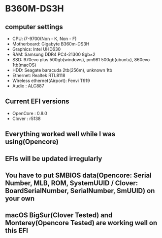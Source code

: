 # B360M-DS3H

## computer settings
- CPU: i7-9700(Non - K, Non - F)
- Motherboard: Gigabyte B360m-DS3H
- Graphics: Intel UHD630
- RAM: Samsung DDR4 PC4-21300 8gb×2
- SSD: 970evo plus 500gb(windows), pm981 500gb(ubuntu), 860evo 1tb(macOS)
- HDD: Seagate baracuda 2tb(256m), unknown 1tb
- Ethernet: Realtek RTL8118
- Wireless ethernet(Airport): Fenvi T919
- Audio : ALC887

## Current EFI versions
- OpenCore : 0.8.0
- Clover : r5138

## Everything worked well while I was using(Opencore)

## EFIs will be updated irregularly

## You have to put SMBIOS data(Opencore: Serial Number, MLB, ROM, SystemUUID / Clover: BoardSerialNumber, SerialNumber, SmUUID) on your own

## macOS BigSur(Clover Tested) and Monterey(Opencore Tested) are working well on this EFI
